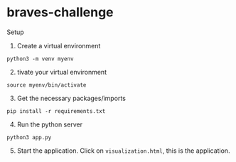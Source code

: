 # braves-challenge

Setup

1. Create a virtual environment

`python3 -m venv myenv`

2. tivate your virtual environment

`source myenv/bin/activate`

3. Get the necessary packages/imports

`pip install -r requirements.txt`

4. Run the python server

`python3 app.py`

5. Start the application. Click on `visualization.html`, this is the application.
